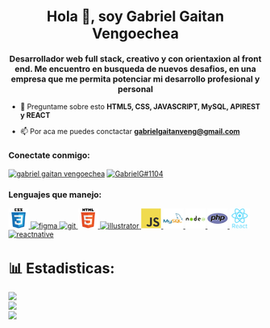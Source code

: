 <h1 align="center">Hola 👋, soy Gabriel Gaitan Vengoechea</h1>
<h3 align="center">Desarrollador web full stack, creativo y con orientaxion al front end. Me encuentro en busqueda de nuevos desafios, en una empresa que me permita potenciar mi desarrollo profesional y personal</h3>

- 💬 Preguntame sobre esto **HTML5, CSS, JAVASCRIPT, MySQL, APIREST y REACT**

- 📫 Por aca me puedes conctactar **gabrielgaitanveng@gmail.com**


<h3 align="left">Conectate conmigo:</h3>
<p align="left">
<a href="https://linkedin.com/in/gabriel gaitan vengoechea" target="blank"><img align="center" src="https://raw.githubusercontent.com/rahuldkjain/github-profile-readme-generator/master/src/images/icons/Social/linked-in-alt.svg" alt="gabriel gaitan vengoechea" height="30" width="40" /></a>
<a href="https://discord.gg/GabrielG#1104" target="blank"><img align="center" src="https://raw.githubusercontent.com/rahuldkjain/github-profile-readme-generator/master/src/images/icons/Social/discord.svg" alt="GabrielG#1104" height="30" width="40" /></a>
</p>

<h3 align="left">Lenguajes que manejo:</h3>
<p align="left"> <a href="https://www.w3schools.com/css/" target="_blank" rel="noreferrer"> <img src="https://raw.githubusercontent.com/devicons/devicon/master/icons/css3/css3-original-wordmark.svg" alt="css3" width="40" height="40"/> </a> <a href="https://www.figma.com/" target="_blank" rel="noreferrer"> <img src="https://www.vectorlogo.zone/logos/figma/figma-icon.svg" alt="figma" width="40" height="40"/> </a> <a href="https://git-scm.com/" target="_blank" rel="noreferrer"> <img src="https://www.vectorlogo.zone/logos/git-scm/git-scm-icon.svg" alt="git" width="40" height="40"/> </a> <a href="https://www.w3.org/html/" target="_blank" rel="noreferrer"> <img src="https://raw.githubusercontent.com/devicons/devicon/master/icons/html5/html5-original-wordmark.svg" alt="html5" width="40" height="40"/> </a> <a href="https://www.adobe.com/in/products/illustrator.html" target="_blank" rel="noreferrer"> <img src="https://www.vectorlogo.zone/logos/adobe_illustrator/adobe_illustrator-icon.svg" alt="illustrator" width="40" height="40"/> </a> <a href="https://developer.mozilla.org/en-US/docs/Web/JavaScript" target="_blank" rel="noreferrer"> <img src="https://raw.githubusercontent.com/devicons/devicon/master/icons/javascript/javascript-original.svg" alt="javascript" width="40" height="40"/> </a> <a href="https://www.mysql.com/" target="_blank" rel="noreferrer"> <img src="https://raw.githubusercontent.com/devicons/devicon/master/icons/mysql/mysql-original-wordmark.svg" alt="mysql" width="40" height="40"/> </a> <a href="https://nodejs.org" target="_blank" rel="noreferrer"> <img src="https://raw.githubusercontent.com/devicons/devicon/master/icons/nodejs/nodejs-original-wordmark.svg" alt="nodejs" width="40" height="40"/> </a> <a href="https://www.php.net" target="_blank" rel="noreferrer"> <img src="https://raw.githubusercontent.com/devicons/devicon/master/icons/php/php-original.svg" alt="php" width="40" height="40"/> </a> <a href="https://reactjs.org/" target="_blank" rel="noreferrer"> <img src="https://raw.githubusercontent.com/devicons/devicon/master/icons/react/react-original-wordmark.svg" alt="react" width="40" height="40"/> </a> <a href="https://reactnative.dev/" target="_blank" rel="noreferrer"> <img src="https://reactnative.dev/img/header_logo.svg" alt="reactnative" width="40" height="40"/> </a> </p>

# 📊 Estadisticas:
![](https://github-readme-stats.vercel.app/api?username=GabrielGaitanV&theme=react&hide_border=false&include_all_commits=false&count_private=false)<br/>
![](https://github-readme-streak-stats.herokuapp.com/?user=GabrielGaitanV&theme=react&hide_border=false)<br/>
![](https://github-readme-stats.vercel.app/api/top-langs/?username=GabrielGaitanV&theme=react&hide_border=false&include_all_commits=false&count_private=false&layout=compact)


